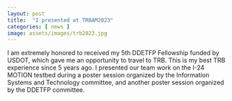 ```yaml
---
layout: post
title:  "I presented at TRBAM2023"
categories: [ news ]
image: assets/images/trb2023.jpg
---
```

I am extremely honored to received my 5th DDETFP Fellowship funded by USDOT, which gave me an opportunity to travel to TRB. This is my best TRB experience since 5 years ago. I presented our team work on the I-24 MOTION testbed during a poster session organized by the Information Systems and Technology committee, and another poster session organized by the DDETFP committee.